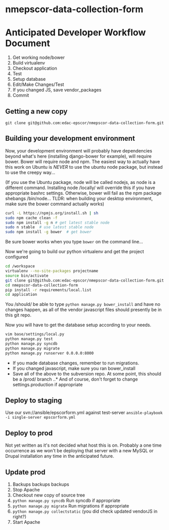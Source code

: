 nmepscor-data-collection-form
=============================

# Anticipated Developer Workflow Document

1. Get working node/bower
2. Build virtualenv
3. Checkout application
4. Test
5. Setup database
6. Edit/Make Changes/Test
7. If you changed JS, save vendor_packages
8. Commit

## Getting a new copy

`git clone git@github.com:edac-epscor/nmepscor-data-collection-form.git`

## Building your development environment


Now, your development environment will probably have dependencies beyond what's
here (installing django-bower for example), will require bower.  Bower will
require node and npm.  The easiest way to actually have this work on Ubuntu is
*NEVER* to use the ubuntu node package, but instead to use the creepy way...

(If you use the Ubuntu package, node will be called nodejs, as node is a different
command.  Installing node /locally/ will override this if you have appropriate
bashrc settings.  Otherwise, bower will fail as the npm package shebangs
/bin/node... TLDR: when building your desktop environment, make sure the bower
command actually works)

```bash
curl -L https://npmjs.org/install.sh | sh
sudo npm cache clean -f
sudo npm install -g n # get latest stable node
sudo n stable  # use latest stable node
sudo npm install -g bower  # get bower
```

Be sure bower works when you type `bower` on the command line...

Now we're going to build our python virtualenv and get the project configured

```bash
cd /workspace
virtualenv --no-site-packages projectname
source bin/activate
git clone git@github.com:edac-epscor/nmepscor-data-collection-form.git
cd nmepscor-data-collection-form
pip install -r requirements/local.list
cd application
```

You /should/ be able to type `python manage.py bower_install` and have no
changes happen, as all of the vendor javascript files should presently be in
this git repo.

Now you will have to get the database setup according to your needs.

```bash
vim base/settings/local.py
python manage.py test
python manage.py syncdb
python manage.py migrate
python manage.py runserver 0.0.0.0:8000
```

* If you made database changes, remember to run migrations.
* If you changed javascript, make sure you ran bower_install
* Save all of the above to the subversion repo.  At some point, this should be a /prod/ branch
..* And of course, don't forget to change settings.production if appropriate

## Deploy to staging

Use our svn://ansible/epscorform.yml against test-server
`ansible-playbook -i single-server epscorform.yml`

## Deploy to prod

Not yet written as it's not decided what host this is on.  Probably a one time
occurrence as we won't be deploying that server with a new MySQL or Drupal
installation any time in the anticipated future.

## Update prod

1. Backups backups backups
2. Stop Apache
3. Checkout new copy of source tree
4. `python manage.py syncdb` Run syncdb if appropriate
5. `python manage.py migrate` Run migrations if appropriate
6. `python manage.py collectstatic`  (you did check updated vendorJS in right?)
7. Start Apache

